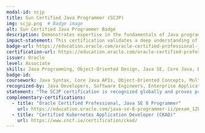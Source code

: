 ```yaml
---
modal-id: scjp
title: Sun Certified Java Programmer (SCJP)
img: scjp.png  # Badge image
alt: Sun Certified Java Programmer Badge
description: Demonstrates expertise in the fundamentals of Java programming.
impact-statement: This certification validates a deep understanding of Java programming fundamentals and object-oriented design principles, crucial for building robust Java applications.
badge-url: https://education.oracle.com/oracle-certified-professional-java-se-8-programmer/trackp_357
certification-url: https://education.oracle.com/oracle-certified-professional-java-se-8-programmer/trackp_357
issuer: Oracle
level: Associate
skills: Java Programming, Object-Oriented Design, Java SE, Core Java, Data Structures, Exception Handling
badge-id:
coursework: Java Syntax, Core Java APIs, Object-Oriented Concepts, Multithreading, Exception Handling, Collections, and File I/O
recognized-by: Java Developers, Software Engineers, Enterprise Application Developers
statement: "The SCJP certification is recognized globally and proves proficiency in Java development, a core skill for developers working with enterprise-level systems."
complementary-certifications:
  - title: "Oracle Certified Professional, Java SE 8 Programmer"
    url: https://education.oracle.com/java-se-8-programmer-ii/pexam_1Z0-809
  - title: "Certified Kubernetes Application Developer (CKAD)"
    url: https://www.cncf.io/certification/ckad/
---
```

